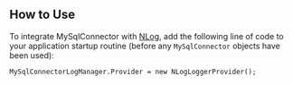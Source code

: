 ## How to Use

To integrate MySqlConnector with [NLog](http://nlog-project.org/), add the following line of code to your application startup routine (before any `MySqlConnector` objects have been used):

```
MySqlConnectorLogManager.Provider = new NLogLoggerProvider();
```
